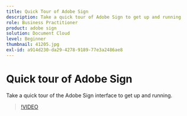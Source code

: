 ```yaml
---
title: Quick Tour of Adobe Sign
description: Take a quick tour of Adobe Sign to get up and running
role: Business Practitioner
product: adobe sign
solution: Document Cloud
level: Beginner
thumbnail: 41205.jpg
exl-id: a914d230-da29-4278-9189-77e3a2486ae8
---
```

# Quick tour of Adobe Sign

Take a quick tour of the Adobe Sign interface to get up and running.

>[!VIDEO](https://video.tv.adobe.com/v/41205?hidetitle=true)

